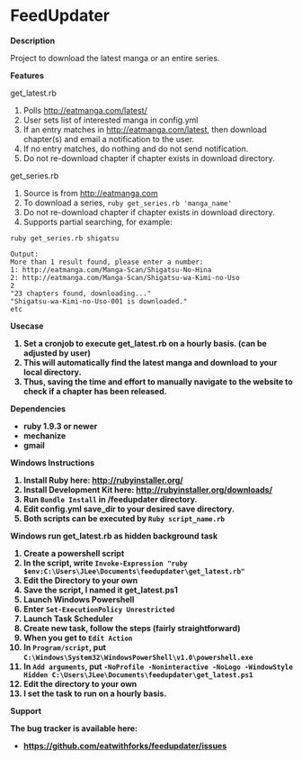 FeedUpdater
===========

<b> Description </b>

Project to download the latest manga or an entire series.

<b> Features </b>

get_latest.rb

1. Polls http://eatmanga.com/latest/  
2. User sets list of interested manga in config.yml
3. If an entry matches in http://eatmanga.com/latest, then download chapter(s) and email a notification to the user.
4. If no entry matches, do nothing and do not send notification.
5. Do not re-download chapter if chapter exists in download directory. 

get_series.rb

1. Source is from http://eatmanga.com
2. To download a series, `ruby get_series.rb 'manga_name'` 
3. Do not re-download chapter if chapter exists in download directory.
4. Supports partial searching, for example:
```
ruby get_series.rb shigatsu

Output:
More than 1 result found, please enter a number:
1: http://eatmanga.com/Manga-Scan/Shigatsu-No-Hina
2: http://eatmanga.com/Manga-Scan/Shigatsu-wa-Kimi-no-Uso
2
"23 chapters found, downloading..."
"Shigatsu-wa-Kimi-no-Uso-001 is downloaded."
etc
```
<b> Usecase <b>

1. Set a cronjob to execute get_latest.rb on a hourly basis. (can be adjusted by user)
2. This will automatically find the latest manga and download to your local directory.
3. Thus, saving the time and effort to manually navigate to the website to check if a chapter has been released.

<b> Dependencies </b>

* ruby 1.9.3 or newer
* mechanize
* gmail

<b> Windows Instructions </b>

1. Install Ruby here: http://rubyinstaller.org/
2. Install Development Kit here: http://rubyinstaller.org/downloads/
3. Run `Bundle Install` in /feedupdater directory.
4. Edit config.yml save_dir to your desired save directory. 
5. Both scripts can be executed by `Ruby script_name.rb`

<b> Windows run get_latest.rb as hidden background task <b>

1. Create a powershell script
2. In the script, write `Invoke-Expression "ruby $env:C:\Users\JLee\Documents\feedupdater\get_latest.rb" `
3. Edit the Directory to your own
4. Save the script, I named it get_latest.ps1
5. Launch Windows Powershell
6. Enter `Set-ExecutionPolicy Unrestricted` 
7. Launch Task Scheduler
8. Create new task, follow the steps (fairly straightforward)
9. When you get to `Edit Action` 
10. In `Program/script`, put `C:\Windows\System32\WindowsPowerShell\v1.0\powershell.exe`
11. In `Add arguments`, put `-NoProfile -Noninteractive -NoLogo -WindowStyle Hidden C:\Users\JLee\Documents\feedupdater\get_latest.ps1`
12. Edit the directory to your own
13. I set the task to run on a hourly basis. 

<b> Support </b>

The bug tracker is available here:

* https://github.com/eatwithforks/feedupdater/issues
